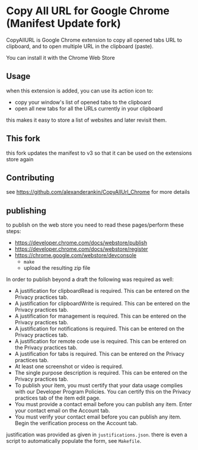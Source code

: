 # Copy All URL for Google Chrome (Manifest Update fork)

CopyAllURL is Google Chrome extension to copy all opened tabs URL to clipboard, and to open multiple URL in the clipboard (paste).

You can install it with the Chrome Web Store

## Usage

when this extension is added, you can use its action icon to:

* copy your window's list of opened tabs to the clipboard
* open all new tabs for all the URLs currently in your clipboard

this makes it easy to store a list of websites and later revisit them.

## This fork

this fork updates the manifest to v3 so that it can be used on the extensions store again

## Contributing

see https://github.com/alexanderankin/CopyAllUrl_Chrome for more details

## publishing

to publish on the web store you need to read these pages/perform these steps:

* https://developer.chrome.com/docs/webstore/publish
* https://developer.chrome.com/docs/webstore/register
* https://chrome.google.com/webstore/devconsole
	* `make`
    * upload the resulting zip file

In order to publish beyond a draft the following was required as well:

* A justification for clipboardRead is required. This can be entered on the Privacy practices tab.
* A justification for clipboardWrite is required. This can be entered on the Privacy practices tab.
* A justification for management is required. This can be entered on the Privacy practices tab.
* A justification for notifications is required. This can be entered on the Privacy practices tab.
* A justification for remote code use is required. This can be entered on the Privacy practices tab.
* A justification for tabs is required. This can be entered on the Privacy practices tab.
* At least one screenshot or video is required.
* The single purpose description is required. This can be entered on the Privacy practices tab.
* To publish your item, you must certify that your data usage complies with our Developer Program Policies. You can certify this on the Privacy practices tab of the item edit page.
* You must provide a contact email before you can publish any item. Enter your contact email on the Account tab.
* You must verify your contact email before you can publish any item. Begin the verification process on the Account tab.

justification was provided as given in `justifications.json`.
there is even a script to automatically populate the form, see `Makefile`.
